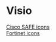# Visio

[Cisco SAFE icons](https://www.cisco.com/c/en/us/solutions/collateral/enterprise/design-zone-security/safe-icon-library.html)<br />
[Fortinet icons](https://icons.fortinet.com/)
